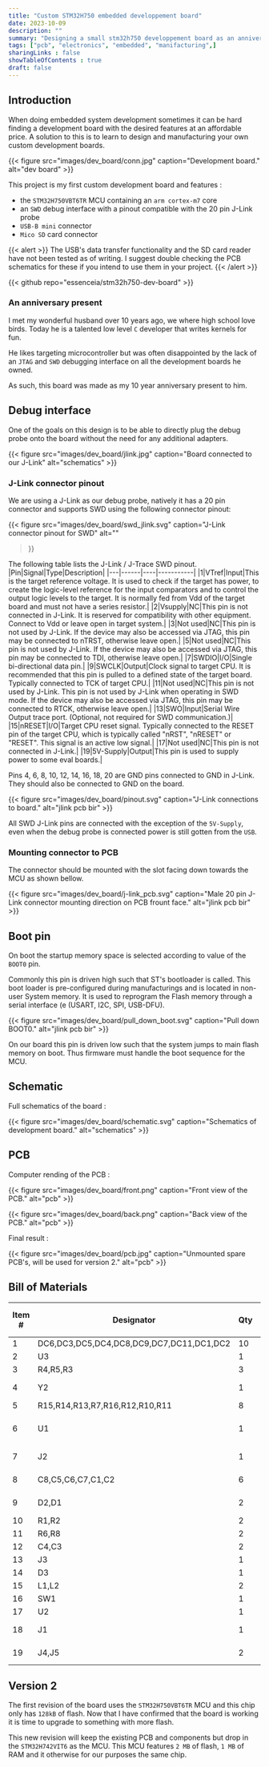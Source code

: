 ```yaml
---
title: "Custom STM32H750 embedded developpement board"
date: 2023-10-09
description: ""
summary: "Designing a small stm32h750 developpement board as an anniversary present"
tags: ["pcb", "electronics", "embedded", "manifacturing",]
sharingLinks : false
showTableOfContents : true
draft: false
---
```


## Introduction

When doing embedded system development sometimes it can be hard finding
a development board with the desired features at an affordable price. 
A solution to this is to learn to design and manufacturing your own custom
development boards. 

{{< figure
    src="images/dev_board/conn.jpg"
    caption="Development board."
    alt="dev board"
    >}}


This project is my first custom development board and features :
- the `STM32H750VBT6TR` MCU containing an `arm cortex-m7` core
- an `SWD` debug interface with a pinout compatible with the 20 pin J-Link probe 
- `USB-B mini` connector
- `Mico SD` card connector

{{< alert >}}
The USB's data transfer functionality and the SD card reader have not been
tested as of writing. I suggest double checking the PCB schematics for these
if you intend to use them in your project.
{{< /alert >}}

{{< github repo="essenceia/stm32h750-dev-board" >}}

### An anniversary present
 
I met my wonderful husband over 10 years ago, we where high school love birds.
Today he is a talented low level `C` developer that writes kernels for fun.

He likes targeting microcontroller but was often disappointed by the lack of an `JTAG`
and `SWD` debugging interface on all the development boards he owned.

As such, this board was made as my 10 year anniversary present to him.

 
## Debug interface

One of the goals on this design is to be able
to directly plug the debug probe onto the 
board without the need for any additional adapters.

{{< figure
    src="images/dev_board/jlink.jpg"
    caption="Board connected to our J-Link"
    alt="schematics"
    >}}

### J-Link connector pinout

We are using a J-Link as our debug probe, natively 
it has a 20 pin connector and supports SWD 
using the following connector pinout:

{{< figure
    src="images/dev_board/swd_jlink.svg"
    caption="J-Link connector pinout for SWD"
    alt=""
>}}

The following table lists the J-Link / J-Trace SWD pinout.
|Pin|Signal|Type|Description|
|---|------|----|-----------|
|1|VTref|Input|This is the target reference voltage. It is used to check if the target has power, to create the logic-level reference for the input comparators and to control the output logic levels to the target. It is normally fed from Vdd of the target board and must not have a series resistor.|
|2|Vsupply|NC|This pin is not connected in J-Link. It is reserved for compatibility with other equipment. Connect to Vdd or leave open in target system.|
|3|Not used|NC|This pin is not used by J-Link. If the device may also be accessed via JTAG, this pin may be connected to nTRST, otherwise leave open.|
|5|Not used|NC|This pin is not used by J-Link. If the device may also be accessed via JTAG, this pin may be connected to TDI, otherwise leave open.|
|7|SWDIO|I/O|Single bi-directional data pin.|
|9|SWCLK|Output|Clock signal to target CPU. It is recommended that this pin is pulled to a defined state of the target board. Typically connected to TCK of target CPU.|
|11|Not used|NC|This pin is not used by J-Link. This pin is not used by J-Link when operating in SWD mode. If the device may also be accessed via JTAG, this pin may be connected to RTCK, otherwise leave open.|
|13|SWO|Input|Serial Wire Output trace port. (Optional, not required for SWD communication.)|
|15|nRESET|I/O|Target CPU reset signal. Typically connected to the RESET pin of the target CPU, which is typically called "nRST", "nRESET" or "RESET". This signal is an active low signal.|
|17|Not used|NC|This pin is not connected in J-Link.|
|19|5V-Supply|Output|This pin is used to supply power to some eval boards.|

Pins 4, 6, 8, 10, 12, 14, 16, 18, 20 are GND pins connected to GND in J-Link. 
They should also be connected to GND on the board.

{{< figure
    src="images/dev_board/pinout.svg"
    caption="J-Link connections to board."
    alt="jlink pcb bir"
    >}}


All SWD J-Link pins are connected with the exception of the `5V-Supply`, 
even when the debug probe is connected power is still gotten from the `USB`. 

### Mounting connector to PCB 

The connector should be mounted with the slot facing down towards the MCU as shown bellow.
 
{{< figure
    src="images/dev_board/j-link_pcb.svg"
    caption="Male 20 pin J-Link connector mounting direction on PCB frount face."
    alt="jlink pcb bir"
    >}}

## Boot pin

On boot the startup memory space is selected according to value of the `BOOT0` pin.

Commonly this pin is driven high such that ST's bootloader is called.
This boot loader is pre-configured during manufacturings and is located in non-user System memory. 
It is used to reprogram the Flash memory through a serial interface (e (USART, I2C, SPI, USB-DFU).

{{< figure
    src="images/dev_board/pull_down_boot.svg"
    caption="Pull down BOOT0."
    alt="jlink pcb bir"
    >}}

On our board this pin is driven low such that the system jumps to main flash memory
on boot. Thus firmware must handle the boot sequence for the MCU. 

## Schematic

Full schematics of the board : 

{{< figure
    src="images/dev_board/schematic.svg"
    caption="Schematics of development board."
    alt="schematics"
    >}}

## PCB

Computer rending of the PCB :  

{{< figure
    src="images/dev_board/front.png"
    caption="Front view of the PCB."
    alt="pcb"
    >}}


{{< figure
    src="images/dev_board/back.png"
    caption="Back view of the PCB."
    alt="pcb"
    >}}

Final result : 

{{< figure
    src="images/dev_board/pcb.jpg"
    caption="Unmounted spare PCB's, will be used for version 2."
    alt="pcb"
    >}}


## Bill of Materials
| **Item #** | **Designator**                             | **Qty** | **Manufacturer**            | **Mfg Part #**                  | **Description / Value**     | **Package/Footprint** | **Type**     | **Your Instructions / Notes**       |
|----------|------------------------------------------|-------|---------------------------|-------------------------------|---------------------------|---------------------|------------|-----------------------------------|
| 1          | DC6,DC3,DC5,DC4,DC8,DC9,DC7,DC11,DC1,DC2 | 10      | KEMET                       | C0402C104K4RAC                  | 100nF                       | 0402                  | SMD          |                                     |
| 2          | U3                                         | 1       | Texas Instruments           | TLV1117-33CDCYRG3               | TLV1117-33                  | SOT-223               | SMD          |                                     |
| 3          | R4,R5,R3                                 | 3       | SEI Stackpole               | RMCF0603JJ1K00                  | 1k                          | 0603                  | SMD          |                                     |
| 4          | Y2                                         | 1       | ECS Inc.                    | ECS-250-9-37B2-CKM-TR           | 25MHz 9uF                   | 2.0x1.6mm             | SMD          |                                     |
| 5          | R15,R14,R13,R7,R16,R12,R10,R11           | 8       | YAGEO                       | RC0402FR-0710KL                 | 10k                         | 0402                  | SMD          |                                     |
| 6          | U1                                         | 1       | STMicroelectronics          | STM32H750VBT6TR / STM32H742VIT6 | STM32H750VBTx / STM32H742VI | LQFP-100              | QFP          | MCU for v1 and v2, pin compatible |
| 7          | J2                                         | 1       | On Shore Technology Inc.    | 302-S201                        | Conn_ARM_JTAG_SWD_20        | THD                   | Through Hole |                                     |
| 8          | C8,C5,C6,C7,C1,C2                        | 6       | Samsung Electro-Mechanics   | CL31A476MQHNNNE                 | 47uF/3528                   | 1206                  | SMD          |                                     |
| 9          | D2,D1                                    | 2       | EVERLIGHT                   | 19-213SYGC/S530-E2/5T           | LED                         | 0603                  | SMD          |                                     |
| 10         | R1,R2                                    | 2       | YAGEO                       | RC0402FR-0722RL                 | 22                          | 0402                  | SMD          |                                     |
| 11         | R6,R8                                    | 2       | SEI Stackpole               | RMCA0603JT510R                  | 510                         | 0603                  | SMD          |                                     |
| 12         | C4,C3                                    | 2       | Murata Electronics          | GJM1555C1H8R0DB01D              | 8pF                         | 0402                  | SMD          |                                     |
| 13         | J3                                         | 1       | Molex                       | 1040310811                      | Micro_SD_Card_Det1          |                       | SMD          |                                     |
| 14         | D3                                         | 1       | Toshiba                     | CRS30I40A(TE85L,QM            | SS34                        | SOD-123F              | SMD          |                                     |
| 15         | L1,L2                                    | 2       | TAI-TECH                    | FCM1608KF-102T02                | 1KB                         | 0603                  | SMD          |                                     |
| 16         | SW1                                        | 1       | C&K                         | PTS636 SM43 SMTR LFS            | SW_RESET                    | 6.0x3.5mm             | SMD          |                                     |
| 17         | U2                                         | 1       | STMicroelectronics          | USBLC6-2P6                      | USBLC6-2P6                  | SOT-666               | SMD          |                                     |
| 18         | J1                                         | 1       | Adam Tech                   | MUSB-B5-S-RA-SMT-PP-T/R         | USB_B_Mini                  |                       | SMD          |                                     |
| 19         | J4,J5                                    | 2       | Sullins Connector Solutions | PPTC252LFBN-RC                  | Conn_02x25_Odd_Even         |                       | Through Hole |                                     |

## Version 2

The first revision of the board uses the `STM32H750VBT6TR` MCU and this chip
only has `128kB` of flash. 
Now that I have confirmed that the board is working it is time to
upgrade to something with more flash.

This new revision will keep the existing PCB and components but
drop in the `STM32H742VIT6` as the MCU.
This MCU features `2 MB` of flash, `1 MB` of RAM and it otherwise
for our purposes the same chip.  



